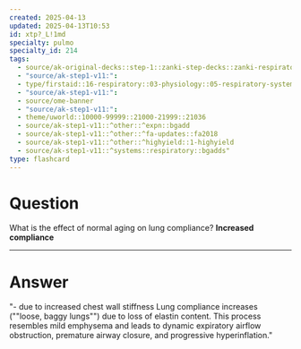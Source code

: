 ```yaml
---
created: 2025-04-13
updated: 2025-04-13T10:53
id: xtp?_L!1md
specialty: pulmo
specialty_id: 214
tags:
  - source/ak-original-decks::step-1::zanki-step-decks::zanki-respiratory::respiratory-physiology
  - "source/ak-step1-v11:": 
  - type/firstaid::16-respiratory::03-physiology::05-respiratory-system-changes-in-the-elderly
  - "source/ak-step1-v11:": 
  - source/ome-banner
  - "source/ak-step1-v11:": 
  - theme/uworld::10000-99999::21000-21999::21036
  - source/ak-step1-v11::^other::^expn::bgadd
  - source/ak-step1-v11::^other::^fa-updates::fa2018
  - source/ak-step1-v11::^other::^highyield::1-highyield
  - source/ak-step1-v11::^systems::respiratory::bgadds"
type: flashcard
---
```


# Question
What is the effect of normal aging on lung compliance?   **Increased compliance**

---

# Answer
"- due to increased chest wall stiffness     Lung compliance increases (""loose, baggy lungs"") due to loss of elastin content.  This process resembles mild emphysema and leads to dynamic expiratory airflow obstruction, premature airway closure, and progressive hyperinflation."